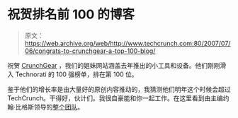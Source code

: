 # 祝贺排名前 100 的博客

> 原文：<https://web.archive.org/web/http://www.techcrunch.com:80/2007/07/06/congrats-to-crunchgear-a-top-100-blog/>

 [](https://web.archive.org/web/20160308135851/http://www.crunchgear.com/) 祝贺 [CrunchGear](https://web.archive.org/web/20160308135851/http://www.crunchgear.com/) ，我们的姐妹网站涵盖去年推出的小工具和设备。他们刚刚滑入 Technorati 的 100 强榜单，排在第 100 位。

鉴于他们的增长率是由大量好的原创内容推动的，我猜测他们明年这个时候会超过 TechCrunch。干得好，伙计们。我很自豪能和你一起工作。在这里看到由主编约翰·比格斯领导的[整个团队](https://web.archive.org/web/20160308135851/http://crunchgear.com/?page_id=2)。